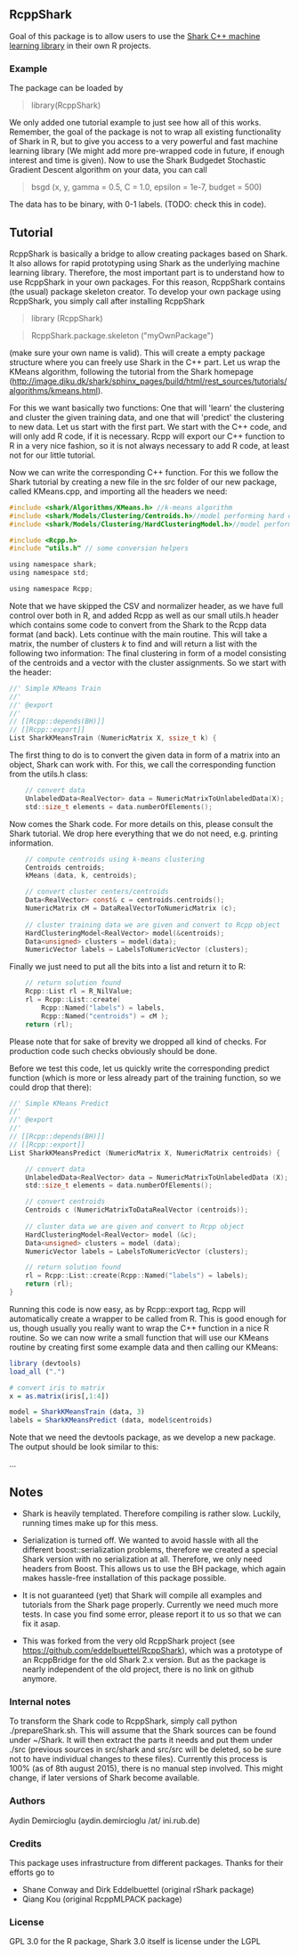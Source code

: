 ## RcppShark

Goal of this package is to allow users to use the 
[Shark C++ machine learning library](http://image.diku.dk/shark/sphinx_pages/build/html/index.html)
in their own R projects.


### Example 

The package can be loaded by 

> library(RcppShark)

We only added one tutorial example to just see how all of this works. Remember, the goal of the package is not to wrap all existing functionality of Shark in R, but to give you access to a very powerful  and fast machine learning library (We might add more pre-wrapped code in future, if enough interest and time is given). Now to use the Shark Budgedet Stochastic Gradient Descent algorithm on your data, you can call

> bsgd (x, y, gamma = 0.5, C = 1.0, epsilon = 1e-7, budget = 500)

The data has  to be binary, with 0-1 labels. (TODO: check this in code).


## Tutorial

RcppShark is basically a bridge to allow creating packages based on Shark. It also allows for rapid prototyping using Shark as the underlying machine learning library. Therefore, the most important part is to understand how to use RcppShark in your own packages. For this reason, RcppShark contains (the usual) package skeleton creator. To develop your own package using RcppShark, you simply call after installing RcppShark

> library (RcppShark)

> RcppShark.package.skeleton ("myOwnPackage")

(make sure your own name is valid). This will create a empty package structure where you can freely use Shark in the C++ part. Let us wrap the KMeans algorithm, following the tutorial from the Shark homepage (http://image.diku.dk/shark/sphinx_pages/build/html/rest_sources/tutorials/algorithms/kmeans.html). 

For this we want basically two functions: One that will 'learn' the clustering and cluster the given training data, and one that will 'predict' the clustering to new data. Let us start with the first part. We start with the C++ code, and will only add R code, if it is necessary. Rcpp will export our C++ function to R in a very nice fashion, so it is not always necessary to add R code, at least not for our little tutorial.

Now we can write the corresponding C++ function. For this we follow the Shark tutorial by creating a new file in the src folder of our new package, called KMeans.cpp, and importing all the headers we need:

```C
#include <shark/Algorithms/KMeans.h> //k-means algorithm
#include <shark/Models/Clustering/Centroids.h>//model performing hard clustering of points
#include <shark/Models/Clustering/HardClusteringModel.h>//model performing hard clustering of points

#include <Rcpp.h>
#include "utils.h" // some conversion helpers

using namespace shark;
using namespace std;

using namespace Rcpp;
```

Note that we have skipped the CSV and normalizer header, as we have full control over both in R, and added Rcpp as well as our small utils.h header which contains some code to convert from the Shark to the Rcpp data format (and back). Lets continue with the main routine. This will take a matrix, the number of clusters $k$ to find and will return a list with the following two information: The final clustering in form of a model consisting of the centroids and a vector with the cluster assignments. So we start with the header:

```C
//' Simple KMeans Train
//' 
//' @export
//'
// [[Rcpp::depends(BH)]]    
// [[Rcpp::export]]	
List SharkKMeansTrain (NumericMatrix X, ssize_t k) {
```

The first thing to do is to convert the given data in form of a matrix into an object, Shark can work with. For this, we call the corresponding function from the utils.h class:

```C
	// convert data
	UnlabeledData<RealVector> data = NumericMatrixToUnlabeledData(X);
	std::size_t elements = data.numberOfElements();
```

Now comes the Shark code. For more details on this, please consult the Shark tutorial. We drop here everything that we do not need, e.g. printing information.

```C
	// compute centroids using k-means clustering
	Centroids centroids;
	kMeans (data, k, centroids);

	// convert cluster centers/centroids
	Data<RealVector> const& c = centroids.centroids();
	NumericMatrix cM = DataRealVectorToNumericMatrix (c);
	
	// cluster training data we are given and convert to Rcpp object
	HardClusteringModel<RealVector> model(&centroids);
	Data<unsigned> clusters = model(data);
	NumericVector labels = LabelsToNumericVector (clusters);
```

Finally we just need to put all the bits into a list and return it to R:
	
```C
	// return solution found 
	Rcpp::List rl = R_NilValue;
	rl = Rcpp::List::create(
		Rcpp::Named("labels") = labels,
		Rcpp::Named("centroids") = cM );
	return (rl);

```

Please note that for sake of brevity we dropped all kind of checks. For production code such checks obviously should be done.

Before we test this code, let us quickly write the corresponding predict function (which is more or less already part of the training function, so we could drop that there):

```C
//' Simple KMeans Predict
//' 
//' @export
//'
// [[Rcpp::depends(BH)]]    
// [[Rcpp::export]]	
List SharkKMeansPredict (NumericMatrix X, NumericMatrix centroids) {

	// convert data
	UnlabeledData<RealVector> data = NumericMatrixToUnlabeledData (X);
	std::size_t elements = data.numberOfElements();

	// convert centroids
	Centroids c (NumericMatrixToDataRealVector (centroids));
	
	// cluster data we are given and convert to Rcpp object
	HardClusteringModel<RealVector> model (&c);
	Data<unsigned> clusters = model (data);
	NumericVector labels = LabelsToNumericVector (clusters);

	// return solution found 
	rl = Rcpp::List::create(Rcpp::Named("labels") = labels);
	return (rl);
}
```

Running this code is now easy, as by Rcpp::export tag, Rcpp will automatically create a wrapper to be called from R. This is good enough for us, though usually you really want to wrap the C++ function in a nice R routine. So we can now write a small function that will use our KMeans routine by creating first some example data and then calling our KMeans:

```R
library (devtools)
load_all (".")

# convert iris to matrix
x = as.matrix(iris[,1:4])

model = SharkKMeansTrain (data, 3)
labels = SharkKMeansPredict (data, model$centroids)
```

Note that we need the devtools package, as we develop a new package.  The output should be look similar to this:

...


## Notes

- Shark is heavily templated. Therefore compiling is rather slow. Luckily, running times make up for this mess.

- Serialization is turned off. We wanted to avoid hassle with all the different boost::serialization problems, therefore we created a special Shark version with no serialization at all. Therefore, we only need headers from Boost. This allows us to use the BH package, which again makes hassle-free installation of this package possible.

- It is not guaranteed (yet) that Shark will compile all examples and tutorials from the Shark page properly. Currently we need much more tests. In case you find some error, please report it to us so that we can fix it asap.

- This was forked from the very old RcppShark project (see https://github.com/eddelbuettel/RcppShark), which was a prototype of an RcppBridge for the old Shark 2.x version. But as the package is nearly independent of the old project, there is no link on github anymore.



### Internal notes

To transform the Shark code to RcppShark, simply call python ./prepareShark.sh. This will assume that the Shark sources can be found under ~/Shark. It will then extract the parts it needs and put them under ./src (previous sources in src/shark and src/src will be deleted, so be sure not to have individual changes to these files). Currently this process is 100% (as of 8th august 2015), there is no manual step involved. This might change, if later versions of Shark become available.



### Authors

Aydin Demircioglu (aydin.demircioglu /at/ ini.rub.de)



### Credits

This package uses infrastructure from different packages. Thanks for their efforts go to
- Shane Conway and Dirk Eddelbuettel (original rShark package)
- Qiang Kou (original RcppMLPACK package)



### License

GPL 3.0 for the R package, Shark 3.0 itself is license under the LGPL


